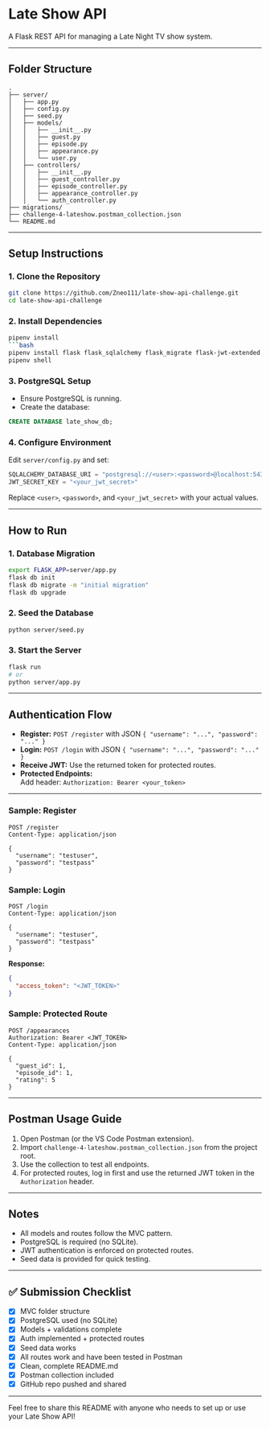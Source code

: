 # Late Show API

A Flask REST API for managing a Late Night TV show system.

---

##  Folder Structure

```
.
├── server/
│   ├── app.py
│   ├── config.py
│   ├── seed.py
│   ├── models/
│   │   ├── __init__.py
│   │   ├── guest.py
│   │   ├── episode.py
│   │   ├── appearance.py
│   │   └── user.py
│   ├── controllers/
│   │   ├── __init__.py
│   │   ├── guest_controller.py
│   │   ├── episode_controller.py
│   │   ├── appearance_controller.py
│   │   └── auth_controller.py
├── migrations/
├── challenge-4-lateshow.postman_collection.json
└── README.md
```

---

## Setup Instructions

### 1. **Clone the Repository**

```bash
git clone https://github.com/Zneo111/late-show-api-challenge.git
cd late-show-api-challenge
```

### 2. **Install Dependencies**

```bash
pipenv install
```bash
pipenv install flask flask_sqlalchemy flask_migrate flask-jwt-extended psycopg2-binary python-dotenv
pipenv shell
```

### 3. **PostgreSQL Setup**

- Ensure PostgreSQL is running.
- Create the database:

```sql
CREATE DATABASE late_show_db;
```

### 4. **Configure Environment**

Edit `server/config.py` and set:

```python
SQLALCHEMY_DATABASE_URI = "postgresql://<user>:<password>@localhost:5432/late_show_db"
JWT_SECRET_KEY = "<your_jwt_secret>"
```
Replace `<user>`, `<password>`, and `<your_jwt_secret>` with your actual values.

---

##  How to Run

### 1. **Database Migration**

```bash
export FLASK_APP=server/app.py
flask db init         
flask db migrate -m "initial migration"
flask db upgrade
```

### 2. **Seed the Database**

```bash
python server/seed.py
```

### 3. **Start the Server**

```bash
flask run
# or
python server/app.py
```

---

##  Authentication Flow

- **Register:** `POST /register` with JSON `{ "username": "...", "password": "..." }`
- **Login:** `POST /login` with JSON `{ "username": "...", "password": "..." }`
- **Receive JWT:** Use the returned token for protected routes.
- **Protected Endpoints:**  
  Add header: `Authorization: Bearer <your_token>`

---


### Sample: Register

```http
POST /register
Content-Type: application/json

{
  "username": "testuser",
  "password": "testpass"
}
```

### Sample: Login

```http
POST /login
Content-Type: application/json

{
  "username": "testuser",
  "password": "testpass"
}
```

**Response:**
```json
{
  "access_token": "<JWT_TOKEN>"
}
```

### Sample: Protected Route

```http
POST /appearances
Authorization: Bearer <JWT_TOKEN>
Content-Type: application/json

{
  "guest_id": 1,
  "episode_id": 1,
  "rating": 5
}
```

---

##  Postman Usage Guide

1. Open Postman (or the VS Code Postman extension).
2. Import `challenge-4-lateshow.postman_collection.json` from the project root.
3. Use the collection to test all endpoints.
4. For protected routes, log in first and use the returned JWT token in the `Authorization` header.

---

## Notes

- All models and routes follow the MVC pattern.
- PostgreSQL is required (no SQLite).
- JWT authentication is enforced on protected routes.
- Seed data is provided for quick testing.

---

## ✅ Submission Checklist

- [x] MVC folder structure
- [x] PostgreSQL used (no SQLite)
- [x] Models + validations complete
- [x] Auth implemented + protected routes
- [x] Seed data works
- [x] All routes work and have been tested in Postman
- [x] Clean, complete README.md
- [x] Postman collection included
- [x] GitHub repo pushed and shared

---

Feel free to share this README with anyone who needs to set up or use your Late Show API!

